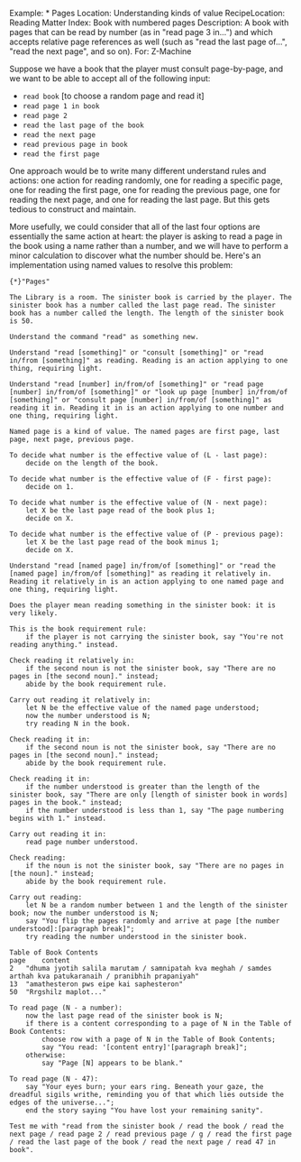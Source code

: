 Example: * Pages
Location: Understanding kinds of value
RecipeLocation: Reading Matter
Index: Book with numbered pages
Description: A book with pages that can be read by number (as in "read page 3 in...") and which accepts relative page references as well (such as "read the last page of...", "read the next page", and so on).
For: Z-Machine

  
Suppose we have a book that the player must consult page-by-page, and we want to be able to accept all of the following input:

- ``read book`` [to choose a random page and read it]
- ``read page 1 in book``
- ``read page 2``
- ``read the last page of the book``
- ``read the next page``
- ``read previous page in book``
- ``read the first page``

  
One approach would be to write many different understand rules and actions: one action for reading randomly, one for reading a specific page, one for reading the first page, one for reading the previous page, one for reading the next page, and one for reading the last page. But this gets tedious to construct and maintain.

  
More usefully, we could consider that all of the last four options are essentially the same action at heart: the player is asking to read a page in the book using a name rather than a number, and we will have to perform a minor calculation to discover what the number should be. Here's an implementation using named values to resolve this problem:

  

``` inform7
{*}"Pages"

The Library is a room. The sinister book is carried by the player. The sinister book has a number called the last page read. The sinister book has a number called the length. The length of the sinister book is 50.

Understand the command "read" as something new.

Understand "read [something]" or "consult [something]" or "read in/from [something]" as reading. Reading is an action applying to one thing, requiring light.

Understand "read [number] in/from/of [something]" or "read page [number] in/from/of [something]" or "look up page [number] in/from/of [something]" or "consult page [number] in/from/of [something]" as reading it in. Reading it in is an action applying to one number and one thing, requiring light.

Named page is a kind of value. The named pages are first page, last page, next page, previous page.

To decide what number is the effective value of (L - last page):
	decide on the length of the book.

To decide what number is the effective value of (F - first page):
	decide on 1.

To decide what number is the effective value of (N - next page):
	let X be the last page read of the book plus 1;
	decide on X.

To decide what number is the effective value of (P - previous page):
	let X be the last page read of the book minus 1;
	decide on X.

Understand "read [named page] in/from/of [something]" or "read the [named page] in/from/of [something]" as reading it relatively in. Reading it relatively in is an action applying to one named page and one thing, requiring light.

Does the player mean reading something in the sinister book: it is very likely.

This is the book requirement rule:
	if the player is not carrying the sinister book, say "You're not reading anything." instead.

Check reading it relatively in:
	if the second noun is not the sinister book, say "There are no pages in [the second noun]." instead;
	abide by the book requirement rule.

Carry out reading it relatively in:
	let N be the effective value of the named page understood;
	now the number understood is N;
	try reading N in the book.

Check reading it in:
	if the second noun is not the sinister book, say "There are no pages in [the second noun]." instead;
	abide by the book requirement rule.

Check reading it in:
	if the number understood is greater than the length of the sinister book, say "There are only [length of sinister book in words] pages in the book." instead;
	if the number understood is less than 1, say "The page numbering begins with 1." instead.

Carry out reading it in:
	read page number understood.

Check reading:
	if the noun is not the sinister book, say "There are no pages in [the noun]." instead;
	abide by the book requirement rule.

Carry out reading:
	let N be a random number between 1 and the length of the sinister book; now the number understood is N;
	say "You flip the pages randomly and arrive at page [the number understood]:[paragraph break]";
	try reading the number understood in the sinister book.

Table of Book Contents
page	content
2	"dhuma jyotih salila marutam / samnipatah kva meghah / samdes arthah kva patukaranaih / pranibhih prapaniyah"
13	"amathesteron pws eipe kai saphesteron"
50	"Rrgshilz maplot..."

To read page (N - a number):
	now the last page read of the sinister book is N;
	if there is a content corresponding to a page of N in the Table of Book Contents:
		choose row with a page of N in the Table of Book Contents;
		say "You read: '[content entry]'[paragraph break]";
	otherwise:
		say "Page [N] appears to be blank."

To read page (N - 47):
	say "Your eyes burn; your ears ring. Beneath your gaze, the dreadful sigils writhe, reminding you of that which lies outside the edges of the universe...";
	end the story saying "You have lost your remaining sanity".

Test me with "read from the sinister book / read the book / read the next page / read page 2 / read previous page / g / read the first page / read the last page of the book / read the next page / read 47 in book".
```

